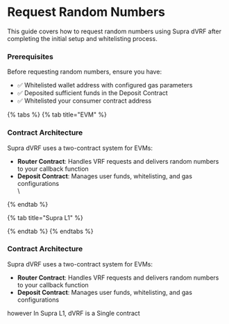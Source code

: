 # Request Random Numbers

This guide covers how to request random numbers using Supra dVRF after completing the initial setup and whitelisting process.

### Prerequisites

Before requesting random numbers, ensure you have:

* ✅ Whitelisted wallet address with configured gas parameters
* ✅ Deposited sufficient funds in the Deposit Contract
* ✅ Whitelisted your consumer contract address



{% tabs %}
{% tab title="EVM" %}
### Contract Architecture&#x20;

Supra dVRF uses a two-contract system for EVMs:

* **Router Contract**: Handles VRF requests and delivers random numbers to your callback function
* **Deposit Contract**: Manages user funds, whitelisting, and gas configurations\
  \

{% endtab %}

{% tab title="Supra L1" %}

{% endtab %}
{% endtabs %}

### Contract Architecture&#x20;

Supra dVRF uses a two-contract system for EVMs:

* **Router Contract**: Handles VRF requests and delivers random numbers to your callback function
* **Deposit Contract**: Manages user funds, whitelisting, and gas configurations

however In Supra L1,  dVRF is a Single contract
